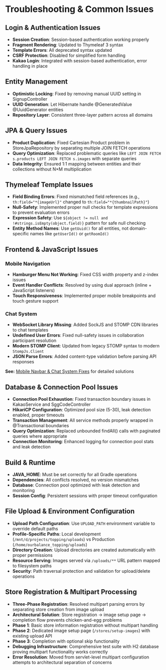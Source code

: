 # Troubleshooting & Common Issues

## Login & Authentication Issues

- **Session Creation**: Session-based authentication working properly
- **Fragment Rendering**: Updated to Thymeleaf 3 syntax
- **Template Errors**: All deprecated syntax updated
- **CSRF Protection**: Disabled for simplified form handling
- **Kakao Login**: Integrated with session-based authentication, error handling in place

## Entity Management

- **Optimistic Locking**: Fixed by removing manual UUID setting in SignupController
- **UUID Generation**: Let Hibernate handle @GeneratedValue @UuidGenerator entities
- **Repository Layer**: Consistent three-layer pattern across all domains

## JPA & Query Issues

- **Product Duplication**: Fixed Cartesian Product problem in StoreJpaRepository by separating multiple JOIN FETCH operations
- **Query Optimization**: Replaced problematic queries like `LEFT JOIN FETCH s.products LEFT JOIN FETCH s.images` with separate queries
- **Data Integrity**: Ensured 1:1 mapping between entities and their collections without N×M multiplication

## Thymeleaf Template Issues  

- **Field Binding Errors**: Fixed mismatched field references (e.g., `th:field="*{imageUrl}"` changed to `th:field="*{thumbnailPath}"`)
- **Null-Safety**: Implemented proper null checks for template expressions to prevent evaluation errors
- **Expression Safety**: Use `${object != null and !#strings.isEmpty(object.field)}` pattern for safe null checking
- **Entity Method Names**: Use `getUuid()` for all entities, not domain-specific names like `getUserId()` or `getRoomId()`

## Frontend & JavaScript Issues

### Mobile Navigation
- **Hamburger Menu Not Working**: Fixed CSS width property and z-index issues
- **Event Handler Conflicts**: Resolved by using dual approach (inline + JavaScript listeners)
- **Touch Responsiveness**: Implemented proper mobile breakpoints and touch gesture support

### Chat System
- **WebSocket Library Missing**: Added SockJS and STOMP CDN libraries to chat templates
- **Undefined User Errors**: Fixed null-safety issues in collaboration participant resolution
- **Modern STOMP Client**: Updated from legacy STOMP syntax to modern `StompJs.Client`
- **JSON Parse Errors**: Added content-type validation before parsing API responses

**See:** [Mobile Navbar & Chat System Fixes](./MOBILE_NAVBAR_CHAT_FIXES.md) for detailed solutions

## Database & Connection Pool Issues

- **Connection Pool Exhaustion**: Fixed transaction boundary issues in KakaoService and SggCodeController
- **HikariCP Configuration**: Optimized pool size (5-30), leak detection enabled, proper timeouts
- **Transaction Management**: All service methods properly wrapped in @Transactional boundaries
- **Query Optimization**: Replaced unbounded findAll() calls with paginated queries where appropriate
- **Connection Monitoring**: Enhanced logging for connection pool stats and leak detection

## Build & Runtime

- **JAVA_HOME**: Must be set correctly for all Gradle operations
- **Dependencies**: All conflicts resolved, no version mismatches
- **Database**: Connection pool optimized with leak detection and monitoring
- **Session Config**: Persistent sessions with proper timeout configuration

## File Upload & Environment Configuration

- **Upload Path Configuration**: Use `UPLOAD_PATH` environment variable to override default paths
- **Profile-Specific Paths**: Local development (`/mnt/d/projects/topping/uploads`) vs Production (`/home/ourbalance_topping/uploads`)
- **Directory Creation**: Upload directories are created automatically with proper permissions
- **Resource Serving**: Images served via `/uploads/**` URL pattern mapped to filesystem paths
- **Security**: Path traversal protection and validation for upload/delete operations

## Store Registration & Multipart Processing

- **Three-Phase Registration**: Resolved multipart parsing errors by separating store creation from image upload
- **Architectural Solution**: Store registration → image setup page → completion flow prevents chicken-and-egg problems
- **Phase 1**: Basic store information registration without multipart handling
- **Phase 2**: Dedicated image setup page (`/stores/setup-images`) with existing upload API
- **Phase 3**: Completion with optional skip functionality
- **Debugging Infrastructure**: Comprehensive test suite with H2 database proving multipart functionality works correctly
- **Error Resolution**: Moved from servlet-level multipart configuration attempts to architectural separation of concerns